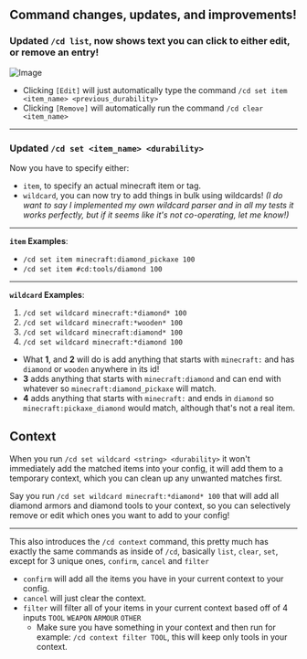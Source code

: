 ## Command changes, updates, and improvements!
### Updated `/cd list`, now shows text you can click to either edit, or remove an entry! 
![Image](https://i.ibb.co/n0Rb8fQ/java-k-Tw76-QBg-AS.png)
- Clicking `[Edit]` will just automatically type the command `/cd set item <item_name> <previous_durability>`
- Clicking `[Remove]` will automatically run the command `/cd clear <item_name>`
---
### Updated `/cd set <item_name> <durability>`
Now you have to specify either:
  - `item`, to specify an actual minecraft item or tag.
  - `wildcard`, you can now try to add things in bulk using wildcards! _(I do want to say I implemented my own wildcard parser and in all my tests it works perfectly, but if it seems like it's not co-operating, let me know!)_

---

**`item` Examples**:
- `/cd set item minecraft:diamond_pickaxe 100`
- `/cd set item #cd:tools/diamond 100`

---

**`wildcard` Examples**:
1. `/cd set wildcard minecraft:*diamond* 100`
2. `/cd set wildcard minecraft:*wooden* 100`
3. `/cd set wildcard minecraft:diamond* 100`
4. `/cd set wildcard minecraft:*diamond 100`

- What **1**, and **2**  will do is add anything that starts with `minecraft:` and has `diamond` or `wooden` anywhere in its id!
- **3** adds anything that starts with `minecraft:diamond` and can end with whatever so `minecraft:diamond_pickaxe` will match.
- **4** adds anything that starts with `minecraft:` and ends in `diamond` so `minecraft:pickaxe_diamond` would match, although that's not a real item.

## Context
When you run `/cd set wildcard <string> <durability>` it won't immediately add the matched items into your config, it will add them to a temporary context, which you can clean up any unwanted matches first.

Say you run `/cd set wildcard minecraft:*diamond* 100` that will add all diamond armors and diamond tools to your context, so you can selectively remove or edit which ones you want to add to your config!

---

This also introduces the `/cd context` command, this pretty much has exactly the same commands as inside of `/cd`, basically `list`, `clear`, `set`, except for 3 unique ones, `confirm`, `cancel` and `filter`

- `confirm` will add all the items you have in your current context to your config.
- `cancel` will just clear the context.
- `filter` will filter all of your items in your current context based off of 4 inputs `TOOL` `WEAPON` `ARMOUR` `OTHER`
  - Make sure you have something in your context and then run for example: `/cd context filter TOOL`, this will keep only tools in your context.